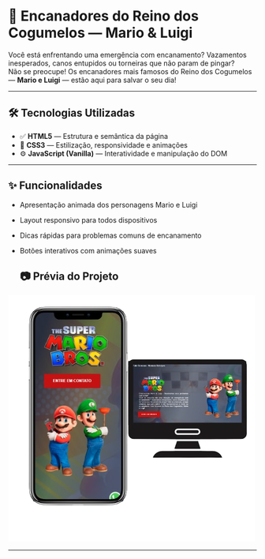 # 🚰 Encanadores do Reino dos Cogumelos — Mario & Luigi

Você está enfrentando uma emergência com encanamento? Vazamentos inesperados, canos entupidos ou torneiras que não param de pingar?  
Não se preocupe! Os encanadores mais famosos do Reino dos Cogumelos — **Mario e Luigi** — estão aqui para salvar o seu dia!

---

## 🛠 Tecnologias Utilizadas

- ✅ **HTML5** — Estrutura e semântica da página  
- 🎨 **CSS3** — Estilização, responsividade e animações  
- ⚙️ **JavaScript (Vanilla)** — Interatividade e manipulação do DOM  

---

## ✨ Funcionalidades

- Apresentação animada dos personagens Mario e Luigi  
- Layout responsivo para todos dispositivos  
- Dicas rápidas para problemas comuns de encanamento  
- Botões interativos com animações suaves

  ## 📷 Prévia do Projeto
<img src="https://github.com/tiagomdr/MarioBros/blob/master/img/mario_e_loide.png?raw=true" alt="Previa do projeto">

---
